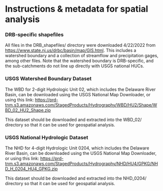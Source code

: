 # Instructions & metadata for spatial analysis

### DRB-specific shapefiles

All files in the DRB_shapefiles/ directory were downloaded 4/22/2022 from https://www.state.nj.us/drbc/basin/map/GIS.html. This includes a watershed boundary and a collection of streamflow and precipitation gages, among other files. Note that the watershed boundary is DRB-specific, and the sub-catchments do not line up directly with USGS national HUCs.


### USGS Watershed Boundary Dataset

The WBD for 2-digit Hydrologic Unit 02, which includes the Delaware River Basin, can be downloaded using the USGS National Map Downloader, or using this link: https://prd-tnm.s3.amazonaws.com/StagedProducts/Hydrography/WBD/HU2/Shape/WBD_02_HU2_Shape.zip

This dataset should be downloaded and extracted into the WBD_02/ directory so that it can be used for geospatial analysis.


### USGS National Hydrologic Dataset

The NHD for 4-digit Hydrologic Unit 0204, which includes the Delaware River Basin, can be downloaded using the USGS National Map Downloader, or using this link: https://prd-tnm.s3.amazonaws.com/StagedProducts/Hydrography/NHD/HU4/GPKG/NHD_H_0204_HU4_GPKG.zip

This dataset should be downloaded and extracted into the NHD_0204/ directory so that it can be used for geospatial analysis.
